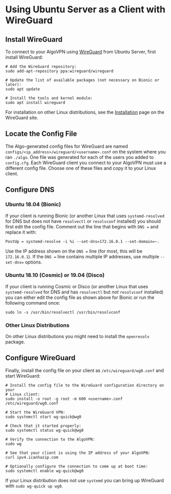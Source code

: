 # Using Ubuntu Server as a Client with WireGuard

## Install WireGuard

To connect to your AlgoVPN using [WireGuard](https://www.wireguard.com) from Ubuntu Server, first install WireGuard:

```shell
# Add the WireGuard repository:
sudo add-apt-repository ppa:wireguard/wireguard

# Update the list of available packages (not necessary on Bionic or later):
sudo apt update 

# Install the tools and kernel module:
sudo apt install wireguard
```

For installation on other Linux distributions, see the [Installation](https://www.wireguard.com/install/) page on the WireGuard site.

## Locate the Config File

The Algo-generated config files for WireGuard are named `configs/<ip_address>/wireguard/<username>.conf` on the system where you ran `./algo`. One file was generated for each of the users you added to `config.cfg`. Each WireGuard client you connect to your AlgoVPN must use a different config file. Choose one of these files and copy it to your Linux client.

## Configure DNS

### Ubuntu 18.04 (Bionic)

If your client is running Bionic (or another Linux that uses `systemd-resolved` for DNS but does not have `resolvectl` or `resolvconf` installed) you should first edit the config file. Comment out the line that begins with `DNS =` and replace it with:
```
PostUp = systemd-resolve -i %i --set-dns=172.16.0.1 --set-domain=~.
```
Use the IP address shown on the `DNS =` line (for most, this will be `172.16.0.1`). If the `DNS =` line contains multiple IP addresses, use multiple  `--set-dns=` options.

### Ubuntu 18.10 (Cosmic) or 19.04 (Disco)

If your client is running Cosmic or Disco (or another Linux that uses `systemd-resolved` for DNS and has `resolvectl` but *not* `resolvconf` installed) you can either edit the config file as shown above for Bionic or run the following command once:

```
sudo ln -s /usr/bin/resolvectl /usr/bin/resolvconf
```

### Other Linux Distributions

On other Linux distributions you might need to install the `openresolv` package.

## Configure WireGuard

Finally, install the config file on your client as `/etc/wireguard/wg0.conf` and start WireGuard:

```shell
# Install the config file to the WireGuard configuration directory on your
# Linux client:
sudo install -o root -g root -m 600 <username>.conf /etc/wireguard/wg0.conf

# Start the WireGuard VPN:
sudo systemctl start wg-quick@wg0

# Check that it started properly:
sudo systemctl status wg-quick@wg0

# Verify the connection to the AlgoVPN:
sudo wg

# See that your client is using the IP address of your AlgoVPN:
curl ipv4.icanhazip.com

# Optionally configure the connection to come up at boot time:
sudo systemctl enable wg-quick@wg0
```

If your Linux distribution does not use `systemd` you can bring up WireGuard with `sudo wg-quick up wg0`.
